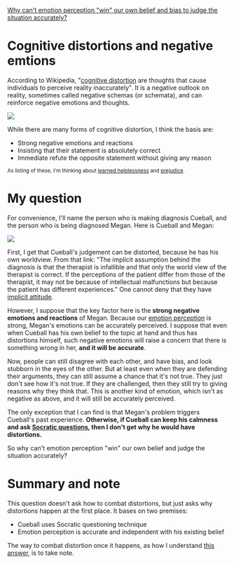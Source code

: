 [Why can't emotion perception "win" our own belief and bias to judge the situation accurately?](https://psychology.stackexchange.com/q/24974/12937)
# Cognitive distortions and negative emtions
According to Wikipedia, "[cognitive distortion](https://en.wikipedia.org/wiki/Cognitive_distortion) are thoughts that cause individuals to perceive reality inaccurately". It is a negative outlook on reality, sometimes called negative schemas (or schemata), and can reinforce negative emotions and thoughts. 

![](https://i.stack.imgur.com/QXDoO.jpg) 

While there are many forms of cognitive distortion, I think the basis are:

- Strong negative emotions and reactions
- Insisting that their statement is absolutely correct
- Immediate refute the opposite statement without giving any reason

<sub>As listing of these, I'm thinking about [learned helplessness](https://www.youtube.com/watch?v=YMPzDiraNnA) and [prejudice](https://en.wikipedia.org/wiki/Prejudice).</sub>

# My question

For convenience, I'll name the person who is making diagnosis Cueball, and the person who is being diagnosed Megan. Here is Cueball and Megan:

![](https://i.stack.imgur.com/xzgo0.png) 

First, I get that Cueball's judgement can be distorted, because he has his own worldview. From that link: "The implicit assumption behind the diagnosis is that the therapist is infallible and that only the world view of the therapist is correct. If the perceptions of the patient differ from those of the therapist, it may not be because of intellectual malfunctions but because the patient has different experiences." One cannot deny that they have [implicit attitude](https://en.wikipedia.org/wiki/Implicit_attitude).

However, I suppose that the key factor here is the **strong negative emotions and reactions** of Megan. Because our [emotion perception](https://en.wikipedia.org/wiki/Emotion_perception) is strong, Megan's emotions can be accurately perceived. I suppose that even when Cueball has his own belief to the topic at hand and thus has distortions himself, such negative emotions will raise a concern that there is something wrong in her, **and it will be accurate**.

Now, people can still disagree with each other, and have bias, and look stubborn in the eyes of the other. But at least even when they are defending their arguments, they can still assume a chance that it's not true. They just don't see how it's not true. If they are challenged, then they still try to giving reasons why they think that. This is another kind of emotion, which isn't as negative as above, and it will still be accurately perceived.

The only exception that I can find is that Megan's problem triggers Cueball's past experience. **Otherwise, if Cueball can keep his calmness and ask [Socratic questions](https://en.wikipedia.org/wiki/Socratic_questioning), then I don't get why he would have distortions.**

So why can't emotion perception "win" our own belief and judge the situation accurately?

# Summary and note
This question doesn't ask how to combat distortions, but just asks why distortions happen at the first place. It bases on two premises: 

- Cueball uses Socratic questioning technique
- Emotion perception is accurate and independent with his existing belief

The way to combat distortion once it happens, as how I understand [this answer](https://psychology.stackexchange.com/a/24936/12937), is to take note.
